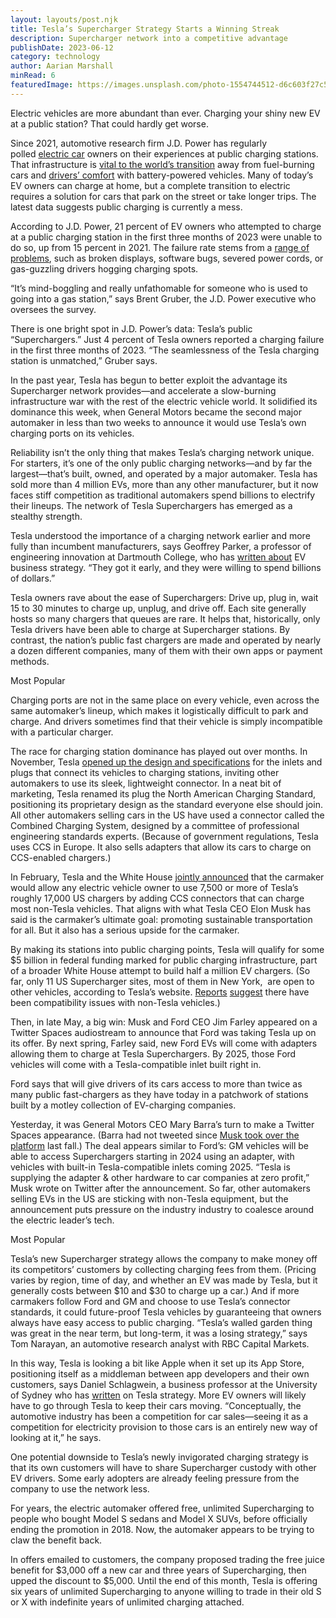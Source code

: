 ```yaml
---
layout: layouts/post.njk
title: Tesla’s Supercharger Strategy Starts a Winning Streak
description: Supercharger network into a competitive advantage
publishDate: 2023-06-12
category: technology
author: Aarian Marshall
minRead: 6
featuredImage: https://images.unsplash.com/photo-1554744512-d6c603f27c54?ixlib=rb-4.0.3&ixid=M3wxMjA3fDB8MHxwaG90by1wYWdlfHx8fGVufDB8fHx8fA%3D%3D&auto=format&fit=crop&w=870&q=80
---
```


<!-- @format -->

<!--StartFragment-->

Electric vehicles are more abundant than ever. Charging your shiny new EV at a public station? That could hardly get worse.

Since 2021, automotive research firm J.D. Power has regularly polled [electric car](https://www.wired.com/tag/electric-vehicles/) owners on their experiences at public charging stations. That infrastructure is [vital to the world’s transition](https://www.wired.com/story/people-love-electric-vehicles-now-comes-the-hard-part/) away from fuel-burning cars and [drivers’ comfort](https://arstechnica.com/cars/2023/03/why-its-time-to-officially-get-over-your-ev-range-anxiety/) with battery-powered vehicles. Many of today’s EV owners can charge at home, but a complete transition to electric requires a solution for cars that park on the street or take longer trips. The latest data suggests public charging is currently a mess.

According to J.D. Power, 21 percent of EV owners who attempted to charge at a public charging station in the first three months of 2023 were unable to do so, up from 15 percent in 2021. The failure rate stems from a [range of problems](https://www.wired.com/story/ev-charger-broken-us-electric-cars/), such as broken displays, software bugs, severed power cords, or gas-guzzling drivers hogging charging spots.

“It’s mind-boggling and really unfathomable for someone who is used to going into a gas station,” says Brent Gruber, the J.D. Power executive who oversees the survey.

There is one bright spot in J.D. Power’s data: Tesla’s public “Superchargers.” Just 4 percent of Tesla owners reported a charging failure in the first three months of 2023. “The seamlessness of the Tesla charging station is unmatched,” Gruber says.

In the past year, Tesla has begun to better exploit the advantage its Supercharger network provides—and accelerate a slow-burning infrastructure war with the rest of the electric vehicle world. It solidified its dominance this week, when General Motors became the second major automaker in less than two weeks to announce it would use Tesla’s own charging ports on its vehicles.

Reliability isn’t the only thing that makes Tesla’s charging network unique. For starters, it’s one of the only public charging networks—and by far the largest—that’s built, owned, and operated by a major automaker. Tesla has sold more than 4 million EVs, more than any other manufacturer, but it now faces stiff competition as traditional automakers spend billions to electrify their lineups. The network of Tesla Superchargers has emerged as a stealthy strength.

Tesla understood the importance of a charging network earlier and more fully than incumbent manufacturers, says Geoffrey Parker, a professor of engineering innovation at Dartmouth College, who has [written about](https://journals.sagepub.com/doi/pdf/10.1177/00081256221107420) EV business strategy. “They got it early, and they were willing to spend billions of dollars.”

Tesla owners rave about the ease of Superchargers: Drive up, plug in, wait 15 to 30 minutes to charge up, unplug, and drive off. Each site generally hosts so many chargers that queues are rare. It helps that, historically, only Tesla drivers have been able to charge at Supercharger stations. By contrast, the nation’s public fast chargers are made and operated by nearly a dozen different companies, many of them with their own apps or payment methods.

Most Popular

Charging ports are not in the same place on every vehicle, even across the same automaker’s lineup, which makes it logistically difficult to park and charge. And drivers sometimes find that their vehicle is simply incompatible with a particular charger.

The race for charging station dominance has played out over months. In November, Tesla [opened up the design and specifications](https://www.tesla.com/blog/opening-north-american-charging-standard) for the inlets and plugs that connect its vehicles to charging stations, inviting other automakers to use its sleek, lightweight connector. In a neat bit of marketing, Tesla renamed its plug the North American Charging Standard, positioning its proprietary design as the standard everyone else should join. All other automakers selling cars in the US have used a connector called the Combined Charging System, designed by a committee of professional engineering standards experts. (Because of government regulations, Tesla uses CCS in Europe. It also sells adapters that allow its cars to charge on CCS-enabled chargers.)

In February, Tesla and the White House [jointly announced](https://www.politico.com/news/2023/02/15/tesla-chargers-public-electric-vehicles-00082875) that the carmaker would allow any electric vehicle owner to use 7,500 or more of Tesla’s roughly 17,000 US chargers by adding CCS connectors that can charge most non-Tesla vehicles. That aligns with what Tesla CEO Elon Musk has said is the carmaker’s ultimate goal: promoting sustainable transportation for all. But it also has a serious upside for the carmaker.

By making its stations into public charging points, Tesla will qualify for some $5 billion in federal funding marked for public charging infrastructure, part of a broader White House attempt to build half a million EV chargers. (So far, only 11 US Supercharger sites, most of them in New York,  are open to other vehicles, according to Tesla’s website. [Reports](https://www.motortrend.com/features/tesla-supercharger-magic-dock-hands-on-review-charging-other-evs/) [suggest](https://insideevs.com/news/655138/tesla-magic-dock-supercharger-review/) there have been compatibility issues with non-Tesla vehicles.)

Then, in late May, a big win: Musk and Ford CEO Jim Farley appeared on a Twitter Spaces audiostream to announce that Ford was taking Tesla up on its offer. By next spring, Farley said, new Ford EVs will come with adapters allowing them to charge at Tesla Superchargers. By 2025, those Ford vehicles will come with a Tesla-compatible inlet built right in.

Ford says that will give drivers of its cars access to more than twice as many public fast-chargers as they have today in a patchwork of stations built by a motley collection of EV-charging companies.

Yesterday, it was General Motors CEO Mary Barra’s turn to make a Twitter Spaces appearance. (Barra had not tweeted since [Musk took over the platform](https://www.wired.com/story/elon-musk-owns-twitter-deal/) last fall.) The deal appears similar to Ford’s: GM vehicles will be able to access Superchargers starting in 2024 using an adapter, with vehicles with built-in Tesla-compatible inlets coming 2025. “Tesla is supplying the adapter & other hardware to car companies at zero profit,” Musk wrote on Twitter after the announcement. So far, other automakers selling EVs in the US are sticking with non-Tesla equipment, but the announcement puts pressure on the industry industry to coalesce around the electric leader’s tech.

Most Popular

Tesla’s new Supercharger strategy allows the company to make money off its competitors’ customers by collecting charging fees from them. (Pricing varies by region, time of day, and whether an EV was made by Tesla, but it generally costs between $10 and $30 to charge up a car.) And if more carmakers follow Ford and GM and choose to use Tesla’s connector standards, it could future-proof Tesla vehicles by guaranteeing that owners always have easy access to public charging. “Tesla’s walled garden thing was great in the near term, but long-term, it was a losing strategy,” says Tom Narayan, an automotive research analyst with RBC Capital Markets.

In this way, Tesla is looking a bit like Apple when it set up its App Store, positioning itself as a middleman between app developers and their own customers, says Daniel Schlagwein, a business professor at the University of Sydney who has [written](https://journals.sagepub.com/doi/10.1057/s41265-017-0049-3) on Tesla strategy. More EV owners will likely have to go through Tesla to keep their cars moving. “Conceptually, the automotive industry has been a competition for car sales—seeing it as a competition for electricity provision to those cars is an entirely new way of looking at it,” he says.

One potential downside to Tesla’s newly invigorated charging strategy is that its own customers will have to share Supercharger custody with other EV drivers. Some early adopters are already feeling pressure from the company to use the network less.

For years, the electric automaker offered free, unlimited Supercharging to people who bought Model S sedans and Model X SUVs, before officially ending the promotion in 2018. Now, the automaker appears to be trying to claw the benefit back.

In offers emailed to customers, the company proposed trading the free juice benefit for $3,000 off a new car and three years of Supercharging, then upped the discount to $5,000. Until the end of this month, Tesla is offering six years of unlimited Supercharging to anyone willing to trade in their old S or X with indefinite years of unlimited charging attached.
